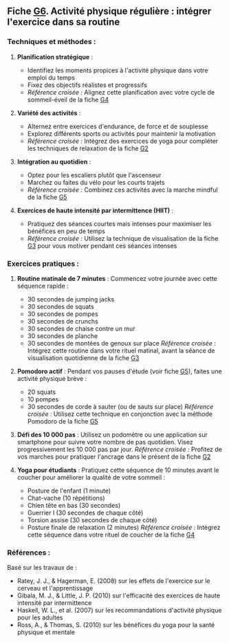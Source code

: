 ## Fiche [G6](<4.7.6. Activ physique regul.md>). Activité physique régulière : intégrer l'exercice dans sa routine

### Techniques et méthodes :

1. **Planification stratégique** :
   - Identifiez les moments propices à l'activité physique dans votre emploi du temps
   - Fixez des objectifs réalistes et progressifs
   - *Référence croisée :* Alignez cette planification avec votre cycle de sommeil-éveil de la fiche [G4](<4.7.4. Hygiene sommeil.md>)

2. **Variété des activités** :
   - Alternez entre exercices d'endurance, de force et de souplesse
   - Explorez différents sports ou activités pour maintenir la motivation
   - *Référence croisée :* Intégrez des exercices de yoga pour compléter les techniques de relaxation de la fiche [G2](<4.7.2. Relaxation resp prof.md>)

3. **Intégration au quotidien** :
   - Optez pour les escaliers plutôt que l'ascenseur
   - Marchez ou faites du vélo pour les courts trajets
   - *Référence croisée :* Combinez ces activités avec la marche mindful de la fiche [G5](<4.7.5. Pauses qualite etude.md>)

4. **Exercices de haute intensité par intermittence (HIIT)** :
   - Pratiquez des séances courtes mais intenses pour maximiser les bénéfices en peu de temps
   - *Référence croisée :* Utilisez la technique de visualisation de la fiche [G3](<4.7.3. Visualisation succes.md>) pour vous motiver pendant ces séances intenses

### Exercices pratiques :

1. **Routine matinale de 7 minutes** :
   Commencez votre journée avec cette séquence rapide :
   - 30 secondes de jumping jacks
   - 30 secondes de squats
   - 30 secondes de pompes
   - 30 secondes de crunchs
   - 30 secondes de chaise contre un mur
   - 30 secondes de planche
   - 30 secondes de montées de genoux sur place
   *Référence croisée :* Intégrez cette routine dans votre rituel matinal, avant la séance de visualisation quotidienne de la fiche [G3](<4.7.3. Visualisation succes.md>)

2. **Pomodoro actif** :
   Pendant vos pauses d'étude (voir fiche [G5](<4.7.5. Pauses qualite etude.md>)), faites une activité physique brève :
   - 20 squats
   - 10 pompes
   - 30 secondes de corde à sauter (ou de sauts sur place)
   *Référence croisée :* Utilisez cette technique en conjonction avec la méthode Pomodoro de la fiche [G5](<4.7.5. Pauses qualite etude.md>)

3. **Défi des 10 000 pas** :
   Utilisez un podomètre ou une application sur smartphone pour suivre votre nombre de pas quotidien. Visez progressivement les 10 000 pas par jour.
   *Référence croisée :* Profitez de vos marches pour pratiquer l'ancrage dans le présent de la fiche [G2](<4.7.2. Relaxation resp prof.md>)

4. **Yoga pour étudiants** :
   Pratiquez cette séquence de 10 minutes avant le coucher pour améliorer la qualité de votre sommeil :
   - Posture de l'enfant (1 minute)
   - Chat-vache (10 répétitions)
   - Chien tête en bas (30 secondes)
   - Guerrier I (30 secondes de chaque côté)
   - Torsion assise (30 secondes de chaque côté)
   - Posture finale de relaxation (2 minutes)
   *Référence croisée :* Intégrez cette séquence dans votre rituel de coucher de la fiche [G4](<4.7.4. Hygiene sommeil.md>)

### Références :

Basé sur les travaux de :
- Ratey, J. J., & Hagerman, E. (2008) sur les effets de l'exercice sur le cerveau et l'apprentissage
- Gibala, M. J., & Little, J. P. (2010) sur l'efficacité des exercices de haute intensité par intermittence
- Haskell, W. L., et al. (2007) sur les recommandations d'activité physique pour les adultes
- Ross, A., & Thomas, S. (2010) sur les bénéfices du yoga pour la santé physique et mentale